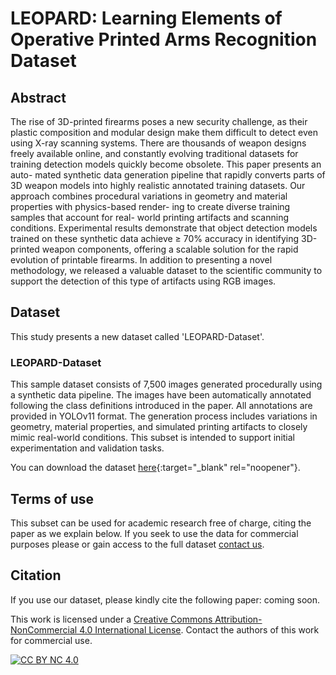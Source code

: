 # LEOPARD: Learning Elements of Operative Printed Arms Recognition Dataset

## Abstract
The rise of 3D-printed firearms poses a new security
challenge, as their plastic composition and modular design make
them difficult to detect even using X-ray scanning systems. There
are thousands of weapon designs freely available online, and
constantly evolving traditional datasets for training detection
models quickly become obsolete. This paper presents an auto-
mated synthetic data generation pipeline that rapidly converts
parts of 3D weapon models into highly realistic annotated
training datasets. Our approach combines procedural variations
in geometry and material properties with physics-based render-
ing to create diverse training samples that account for real-
world printing artifacts and scanning conditions. Experimental
results demonstrate that object detection models trained on these
synthetic data achieve ≥ 70% accuracy in identifying 3D-printed
weapon components, offering a scalable solution for the rapid
evolution of printable firearms. In addition to presenting a novel
methodology, we released a valuable dataset to the scientific
community to support the detection of this type of artifacts using
RGB images.

## Dataset
This study presents a new dataset called 'LEOPARD-Dataset'.

### LEOPARD-Dataset 

This sample dataset consists of 7,500 images generated procedurally using a synthetic data pipeline. The images have been automatically annotated following the class definitions introduced in the paper. All annotations are provided in YOLOv11 format. The generation process includes variations in geometry, material properties, and simulated printing artifacts to closely mimic real-world conditions. This subset is intended to support initial experimentation and validation tasks.


You can download the dataset [here](https://uses0-my.sharepoint.com/:u:/r/personal/jbenjumea4_us_es/Documents/Dataset_piezas_06.zip?csf=1&web=1&e=piJ8RM){:target="_blank" rel="noopener"}.

<!-- <p align="center">
  <img src="docs/assets/images/ejemplos_test.jpeg" alt="Image">
</p> -->

## Terms of use
This subset can be used for academic research free of charge, citing the paper as we explain below. If you seek to use the data for commercial purposes please or gain access to the full dataset [contact us](mailto:jaalvarez@us.es).

## Citation
If you use our dataset, please kindly cite the following paper: coming soon.

This work is licensed under a
[Creative Commons Attribution-NonCommercial 4.0 International License][cc-by-nc]. Contact the authors of this work for commercial use. 

[![CC BY NC 4.0][cc-by-nc-image]][cc-by-nc]

[cc-by-nc]: http://creativecommons.org/licenses/by-nc/4.0/
[cc-by-nc-image]: https://i.creativecommons.org/l/by-nc/4.0/88x31.png
